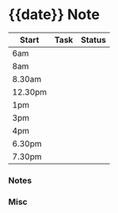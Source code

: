# {{date}} Note

| Start   | Task | Status |
| ------- | ---- | ------ |
| 6am     |      |        |
| 8am     |      |        |
| 8.30am  |      |        |
| 12.30pm |      |        |
| 1pm     |      |        |
| 3pm     |      |        |
| 4pm     |      |        |
| 6.30pm  |      |        |
| 7.30pm  |      |        |

<!-- Use &check; and &cross; for status or simply + and - -->

### Notes

### Misc
